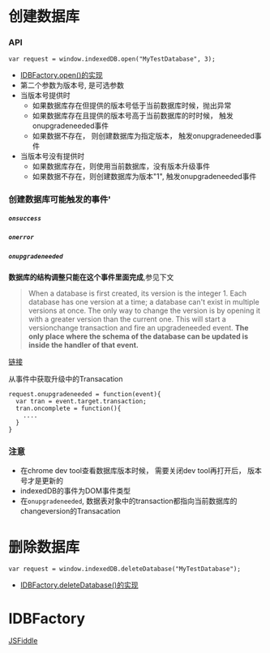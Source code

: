 # 创建数据库

### API
`var request = window.indexedDB.open("MyTestDatabase", 3);`
- [IDBFactory.open()的实现](https://developer.mozilla.org/en-US/docs/Web/API/IDBFactory/open)
- 第二个参数为版本号, 是可选参数
- 当版本号提供时
  - 如果数据库存在但提供的版本号低于当前数据库时候，抛出异常
  - 如果数据库存在且提供的版本号高于当前数据库的时时候， 触发onupgradeneeded事件
  - 如果数据不存在， 则创建数据库为指定版本， 触发onupgradeneeded事件
- 当版本号没有提供时
  - 如果数据库存在，则使用当前数据库，没有版本升级事件
  - 如果数据不存在，则创建数据库为版本"1", 触发onupgradeneeded事件

### 创建数据库可能触发的事件'

##### `onsuccess`

##### `onerror`

##### `onupgradeneeded`
**数据库的结构调整只能在这个事件里面完成**,参见下文

> When a database is first created, its version is the integer 1. Each database has one version at a time; a database can't exist in multiple versions at once. The only way to change the version is by opening it with a greater version than the current one. This will start a versionchange transaction and fire an upgradeneeded event. **The only place where the schema of the database can be updated is inside the handler of that event.**

[链接](https://developer.mozilla.org/en-US/docs/Web/API/IndexedDB_API/Basic_Concepts_Behind_IndexedDB)

从事件中获取升级中的Transacation
```
request.onupgradeneeded = function(event){
  var tran = event.target.transaction;
  tran.oncomplete = function(){
    .... 
  }
}

```

### 注意
- 在chrome dev tool查看数据库版本时候， 需要关闭dev tool再打开后， 版本号才是更新的
- indexedDB的事件为DOM事件类型
- 在`onupgradeneeded`, 数据表对象中的transaction都指向当前数据库的changeversion的Transacation

# 删除数据库
`var request = window.indexedDB.deleteDatabase("MyTestDatabase");`
- [IDBFactory.deleteDatabase()的实现](https://developer.mozilla.org/en-US/docs/Web/API/IDBFactory/deleteDatabase)

# IDBFactory

[JSFiddle](https://jsfiddle.net/ruLw4duv/)
